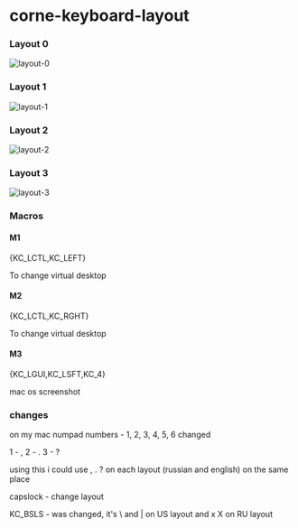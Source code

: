 # corne-keyboard-layout

### Layout 0

![layout-0](https://github.com/devpew/corne-keyboard-layout/blob/main/0-layout.png)

### Layout 1

![layout-1](https://github.com/devpew/corne-keyboard-layout/blob/main/0-layout.png)

### Layout 2

![layout-2](https://github.com/devpew/corne-keyboard-layout/blob/main/0-layout.png)

### Layout 3

![layout-3](https://github.com/devpew/corne-keyboard-layout/blob/main/0-layout.png)

### Macros

#### M1

{KC_LCTL,KC_LEFT}

To change virtual desktop

#### M2

{KC_LCTL,KC_RGHT}

To change virtual desktop

#### M3

{KC_LGUI,KC_LSFT,KC_4}

mac os screenshot

### changes 

on my mac numpad numbers - 1, 2, 3, 4, 5, 6 changed

1 - ,
2 - . 
3 - ?

using this i could use , . ? on each layout (russian and english) on the same place

capslock - change layout 

KC_BSLS - was changed, it's \ and | on US layout and х Х on RU layout